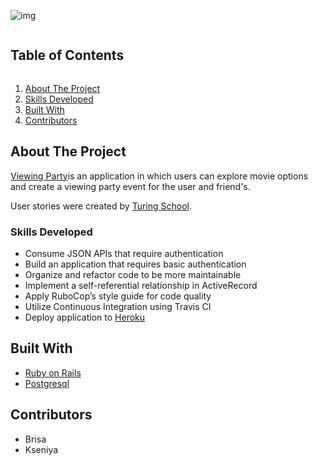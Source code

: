 ![img](https://i.ibb.co/dDbhs7M/World-cup-decorations-t.jpg)


<!-- TABLE OF CONTENTS -->
<summary><h2 style="display: inline-block">Table of Contents</h2></summary>
<ol>
  <li><a href="#about-the-project">About The Project</a>
  <li><a href="#built-with">Skills Developed</a>
  <li><a href="#built-with">Built With</a>
  <li><a href="#contact">Contributors</a></li>
</ol>



<!-- ABOUT THE PROJECT -->
## About The Project

[Viewing Party](https://intense-harbor-71203.herokuapp.com/)is an application in which users can explore movie options and create a viewing party event for the user and friend's.

User stories were created by [Turing School](https://github.com/turingschool-examples/viewing_party).

<!-- SKILLS DEVELOPED -->
### Skills Developed
* Consume JSON APIs that require authentication
* Build an application that requires basic authentication
* Organize and refactor code to be more maintainable
* Implement a self-referential relationship in ActiveRecord
* Apply RuboCop’s style guide for code quality
* Utilize Continuous Integration using Travis CI
* Deploy application to [Heroku](https://intense-harbor-71203.herokuapp.com//)


<!-- BUILT WITH -->
## Built With

* [Ruby on Rails](https://rubyonrails.org/)
* [Postgresql](https://www.postgresql.org/)


<!-- CONTRIBUTORS -->
## Contributors

* Brisa
* Kseniya
